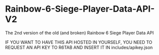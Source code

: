 # Rainbow-6-Siege-Player-Data-API-V2
The 2nd version of the old (and broken) Rainbow 6 Siege Player Data API

IF YOU WANT TO HAVE THIS API HOSTED IN YOURSELF, YOU NEED TO REQUEST AN API KEY TO R6TAB AND INSERT IT IN includes/apikey.json
